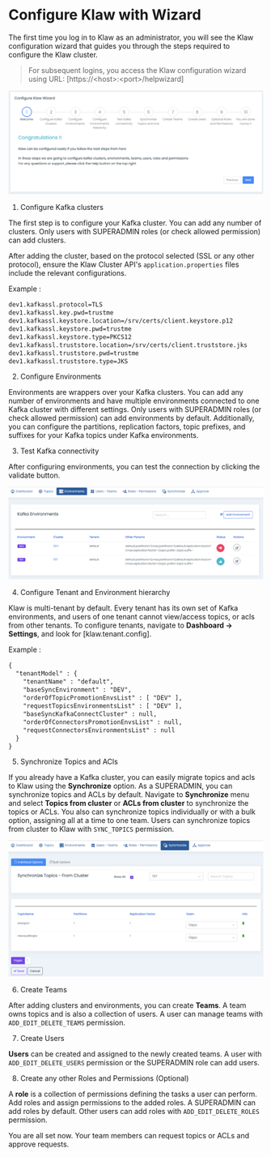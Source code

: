 # Configure Klaw with Wizard

The first time you log in to Klaw as an administrator, you will see the
Klaw configuration wizard that guides you through the steps required to
configure the Klaw cluster.

> For subsequent logins, you access the Klaw configuration wizard using
URL: [https://\<host\>:\<port\>/helpwizard]

![image](../../../static/images/general/KlawWizard.png)

1.  Configure Kafka clusters

The first step is to configure your Kafka cluster. You can add any
number of clusters. Only users with SUPERADMIN roles (or check allowed
permission) can add clusters.

After adding the cluster, based on the protocol selected (SSL or any
other protocol), ensure the Klaw Cluster API's `application.properties`
files include the relevant configurations.

Example :

    dev1.kafkassl.protocol=TLS
    dev1.kafkassl.key.pwd=trustme
    dev1.kafkassl.keystore.location=/srv/certs/client.keystore.p12
    dev1.kafkassl.keystore.pwd=trustme
    dev1.kafkassl.keystore.type=PKCS12
    dev1.kafkassl.truststore.location=/srv/certs/client.truststore.jks
    dev1.kafkassl.truststore.pwd=trustme
    dev1.kafkassl.truststore.type=JKS

2.  Configure Environments

Environments are wrappers over your Kafka clusters. You can add any
number of environments and have multiple environments connected to one
Kafka cluster with different settings. Only users with SUPERADMIN roles
(or check allowed permission) can add environments by default.
Additionally, you can configure the partitions, replication factors,
topic prefixes, and suffixes for your Kafka topics under Kafka
environments.

3.  Test Kafka connectivity

After configuring environments, you can test the connection by clicking
the validate button.

![image](../../../static/images/general/EnvStatus.png)

4.  Configure Tenant and Environment hierarchy

Klaw is multi-tenant by default. Every tenant has its own set of Kafka
environments, and users of one tenant cannot view/access topics, or acls
from other tenants. To configure tenants, navigate to **Dashboard -\>
Settings**, and look for [klaw.tenant.config].

Example :

    {
      "tenantModel" : {
        "tenantName" : "default",
        "baseSyncEnvironment" : "DEV",
        "orderOfTopicPromotionEnvsList" : [ "DEV" ],
        "requestTopicsEnvironmentsList" : [ "DEV" ],
        "baseSyncKafkaConnectCluster" : null,
        "orderOfConnectorsPromotionEnvsList" : null,
        "requestConnectorsEnvironmentsList" : null
      }
    }

5.  Synchronize Topics and ACls

If you already have a Kafka cluster, you can easily migrate topics and
acls to Klaw using the **Synchronize** option. As a SUPERADMIN, you can
synchronize topics and ACLs by default. Navigate to **Synchronize** menu
and select **Topics from cluster** or **ACLs from cluster** to
synchronize the topics or ACLs. You also can synchronize topics
individually or with a bulk option, assigning all at a time to one team.
Users can synchronize topics from cluster to Klaw with `SYNC_TOPICS`
permission.

![image](../../../static/images/topic/SyncTopicsFromCluster.png)

6.  Create Teams

After adding clusters and environments, you can create **Teams**. A team
owns topics and is also a collection of users. A user can manage teams
with `ADD_EDIT_DELETE_TEAMS` permission.

7.  Create Users

**Users** can be created and assigned to the newly created teams. A user
with `ADD_EDIT_DELETE_USERS` permission or the SUPERADMIN role can add
users.

8.  Create any other Roles and Permissions (Optional)

A **role** is a collection of permissions defining the tasks a user can
perform. Add roles and assign permissions to the added roles. A
SUPERADMIN can add roles by default. Other users can add roles with
`ADD_EDIT_DELETE_ROLES` permission.

You are all set now. Your team members can request topics or ACLs and
approve requests.

